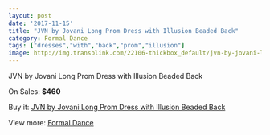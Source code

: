 ```yaml
---
layout: post
date: '2017-11-15'
title: "JVN by Jovani Long Prom Dress with Illusion Beaded Back"
category: Formal Dance
tags: ["dresses","with","back","prom","illusion"]
image: http://img.transblink.com/22106-thickbox_default/jvn-by-jovani-long-prom-dress-with-illusion-beaded-back.jpg
---
```

JVN by Jovani Long Prom Dress with Illusion Beaded Back

On Sales: **$460**
<a href="https://www.transblink.com/en/formal-dance/7015-jvn-by-jovani-long-prom-dress-with-illusion-beaded-back.html"><amp-img layout="responsive" width="600" height="600" src="//img.transblink.com/22106-thickbox_default/jvn-by-jovani-long-prom-dress-with-illusion-beaded-back.jpg" alt="JVN by Jovani Long Prom Dress with Illusion Beaded Back 0" /></a>
<a href="https://www.transblink.com/en/formal-dance/7015-jvn-by-jovani-long-prom-dress-with-illusion-beaded-back.html"><amp-img layout="responsive" width="600" height="600" src="//img.transblink.com/22107-thickbox_default/jvn-by-jovani-long-prom-dress-with-illusion-beaded-back.jpg" alt="JVN by Jovani Long Prom Dress with Illusion Beaded Back 1" /></a>

Buy it: [JVN by Jovani Long Prom Dress with Illusion Beaded Back](https://www.transblink.com/en/formal-dance/7015-jvn-by-jovani-long-prom-dress-with-illusion-beaded-back.html "JVN by Jovani Long Prom Dress with Illusion Beaded Back")

View more: [Formal Dance](https://www.transblink.com/en/6-formal-dance "Formal Dance")